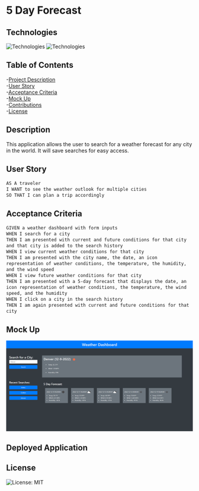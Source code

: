 # 5 Day Forecast

## Technologies

![Technologies](https://img.shields.io/badge/-Git-F05032?logo=Git&logoColor=white)
![Technologies](https://img.shields.io/badge/-JavaScript-007396?logo=JavaScript&logoColor=white)


## Table of Contents  
-[Project Description](#description)    
-[User Story](#user-story)  
-[Acceptance Criteria](#acceptance-criteria)  
-[Mock Up](#mock-up)  
-[Contributions](#contributions)       
-[License](#license)   

## Description

This application allows the user to search for a weather forecast for any city in the world. It will save searches for easy access.

## User Story
```
AS A traveler
I WANT to see the weather outlook for multiple cities
SO THAT I can plan a trip accordingly  
```

## Acceptance Criteria
```
GIVEN a weather dashboard with form inputs
WHEN I search for a city
THEN I am presented with current and future conditions for that city and that city is added to the search history
WHEN I view current weather conditions for that city
THEN I am presented with the city name, the date, an icon representation of weather conditions, the temperature, the humidity, and the wind speed
WHEN I view future weather conditions for that city
THEN I am presented with a 5-day forecast that displays the date, an icon representation of weather conditions, the temperature, the wind speed, and the humidity
WHEN I click on a city in the search history
THEN I am again presented with current and future conditions for that city
```

## Mock Up

![Alt text](assets/images/proj_screenshot.png)

## Deployed Application



## License

![License: MIT](https://img.shields.io/badge/License-MIT-yellow.svg)
